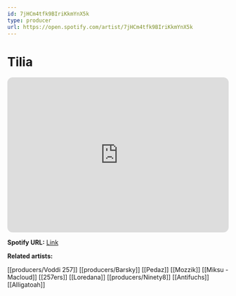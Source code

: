 ```yaml
---
id: 7jHCm4tfk9BIriKkmYnX5k
type: producer
url: https://open.spotify.com/artist/7jHCm4tfk9BIriKkmYnX5k
---
```

# Tilia

<iframe style="border-radius:12px" src="https://open.spotify.com/embed/artist/7jHCm4tfk9BIriKkmYnX5k" width="100%" height="352" frameBorder="0" allowfullscreen="" allow="autoplay; clipboard-write; encrypted-media; fullscreen; picture-in-picture" loading="lazy"></iframe>

**Spotify URL:** [Link](https://open.spotify.com/artist/7jHCm4tfk9BIriKkmYnX5k)

**Related artists:**

[[producers/Voddi 257]]
[[producers/Barsky]]
[[Pedaz]]
[[Mozzik]]
[[Miksu - Macloud]]
[[257ers]]
[[Loredana]]
[[producers/Ninety8]]
[[Antifuchs]]
[[Alligatoah]]
